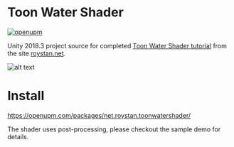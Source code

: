 # Toon Water Shader

[![openupm](https://img.shields.io/npm/v/net.roystan.unityoutlineshader?label=openupm&registry_uri=https://package.openupm.com)](https://openupm.com/packages/net.roystan.toonwatershader/)

Unity 2018.3 project source for completed [Toon Water Shader tutorial](https://roystan.net/articles/toon-water.html) from the site [roystan.net](https://roystan.net/).

![alt text](https://i.imgur.com/skPAzbz.png)

# Install

https://openupm.com/packages/net.roystan.toonwatershader/

The shader uses post-processing, please checkout the sample demo for details.
